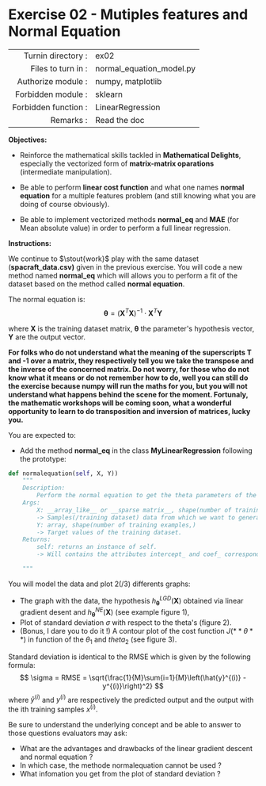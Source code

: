 # Exercise 02 - Mutiples features and Normal Equation

|                         |                    |
| -----------------------:| ------------------ |
|   Turnin directory :    |  ex02              |
|   Files to turn in :    |  normal_equation_model.py  |
|   Authorize module :    |  numpy, matplotlib |
|   Forbidden module :    |  sklearn           |
|   Forbidden function :  |  LinearRegression  |
|   Remarks :             |  Read the doc      |

**Objectives:** 

* Reinforce the mathematical skills tackled in **Mathematical Delights**, especially the vectorized form of __matrix-matrix oparations__ (intermediate manipulation).
* Be able to perform  __linear cost function__ and what one names  __normal equation__ for a multiple features problem (and still knowing what you are doing of course obviously).

* Be able to implement vectorized methods **normal_eq** and **MAE** (for Mean absolute value) in order to perform a full linear regression.


**Instructions:**

We continue to $\stout{work}$ play with the same dataset (__spacraft_data.csv)__ given in the previous exercise. 
You will code a new method named **normal_eq** which will allows you to perform a fit of the dataset based on the method called __normal equation__.

The normal equation is:
$$
\pmb{\theta} = \left(\pmb{X}^{T} \pmb{X}\right)^{-1}\cdot\pmb{X}^T\pmb{Y}
$$

where $\pmb{X}$ is the training dataset matrix, $\pmb{\theta}$ the parameter's hypothesis vector, $\pmb{Y}$ are the output vector.

__For folks who do not understand what the meaning of the superscripts **T** and **-1** over a matrix, they respectively tell you we take the transpose and the inverse of the concerned matrix.
Do not worry, for those who do not know what it means or do not remember how to do, well you can still do the exercise because numpy will run the maths for you, but you will not understand what happens behind the scene for the moment.
Fortunaly, the mathematic workshops will be coming soon, what a wonderful opportunity to learn to do transposition and inversion of matrices, lucky you.__


You are expected to:
* Add the method **normal_eq** in the class **MyLinearRegression** following the prototype:
```python
def normalequation(self, X, Y))
	"""
	Description:
		Perform the normal equation to get the theta parameters of the hypothesis h.
	Args:
		X: __array_like__ or __sparse matrix__, shape(number of training examples, number of features)
		-> Samples(/training dataset) data from which we want to generate predicted values.
		Y: array, shape(number of training examples,)
		-> Target values of the training dataset.
	Returns:
		self: returns an instance of self.
		-> Will contains the attributes intercept_ and coef_ corresponding respectively to $\theta_0$ and the $N\times 1$ dimensional vector $[theta_1 \ldots \theta_N$. intercept_, coef_ are array and the latter is (number of features,) shaped. 

	"""
```

You will model the data and plot 2(/3) differents graphs:
* The graph with the data, the hypothesis $h_{\pmb{\theta}}^{LGD}(\pmb{X})$ obtained via linear gradient desent and $h_{\pmb{\theta}}^{NE}(\pmb{X})$ (see example figure 1),
* Plot of standard deviation $\sigma$ with respect to the theta's (figure 2).
* (Bonus, I dare you to do it !) A contour plot of the cost function $J(**\theta**)$ in function of the $\theta_1$ and $theta_2$ (see figure 3).

Standard deviation is identical to the  RMSE which is given by the following formula:
$$
\sigma = RMSE = \sqrt{\frac{1}{M}\sum{i=1}{M}\left(\hat{y}^{(i)} - y^{(i)}\right)^2}
$$
where $\hat{y}^{(i)}$ and $y^(i)$ are respectively the predicted output and the output with the ith training samples $x^{(i)}$.

Be sure to understand the underlying concept and be able to answer to those questions evaluators may ask:
* What are the advantages and drawbacks of the linear gradient descent and normal equation ?
* In which case, the methode normalequation cannot be used ?
* What infomation you get from the plot of standard deviation ?
